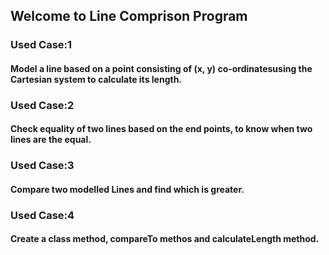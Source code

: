 ## Welcome to Line Comprison Program
### Used Case:1
#### Model a line based on a point consisting of (x, y) co-ordinatesusing the Cartesian system to calculate its length.
### Used Case:2
#### Check equality of two lines based on the end points, to know when two lines are the equal.
### Used Case:3
#### Compare two modelled Lines and find which is greater.
### Used Case:4
#### Create a class method, compareTo methos and calculateLength method.

